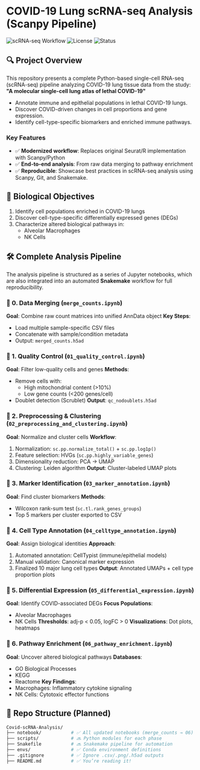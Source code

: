 # COVID-19 Lung scRNA-seq Analysis (Scanpy Pipeline)

![scRNA-seq Workflow](https://img.shields.io/badge/Analysis-scanpy-blue)
![License](https://img.shields.io/badge/License-MIT-green)
![Status](https://img.shields.io/badge/Status-Active-brightgreen)

## 🔍 Project Overview
This repository presents a complete Python-based single-cell RNA-seq (scRNA-seq) pipeline analyzing COVID-19 lung tissue data from the study:
**"A molecular single-cell lung atlas of lethal COVID-19"**

- Annotate immune and epithelial populations in lethal COVID-19 lungs.
- Discover COVID-driven changes in cell proportions and gene expression.
- Identify cell-type-specific biomarkers and enriched immune pathways.

### Key Features
- ✅ **Modernized workflow**: Replaces original Seurat/R implementation with Scanpy/Python
- ✅ **End-to-end analysis**: From raw data merging to pathway enrichment
- ✅ **Reproducible**: Showcase best practices in scRNA-seq analysis using Scanpy, Git, and Snakemake.


## 🧪 Biological Objectives
1. Identify cell populations enriched in COVID-19 lungs
2. Discover cell-type-specific differentially expressed genes (DEGs)
3. Characterize altered biological pathways in:
   - Alveolar Macrophages
   - NK Cells

## 🛠️ Complete Analysis Pipeline

The analysis pipeline is structured as a series of Jupyter notebooks, which are also integrated into an automated **Snakemake** workflow for full reproducibility.

### 📁 0. Data Merging (`merge_counts.ipynb`)
**Goal**: Combine raw count matrices into unified AnnData object
**Key Steps**:
- Load multiple sample-specific CSV files
- Concatenate with sample/condition metadata
- Output: `merged_counts.h5ad`

### 📁 1. Quality Control (`01_quality_control.ipynb`)
**Goal**: Filter low-quality cells and genes
**Methods**:
- Remove cells with:
  - High mitochondrial content (>10%)
  - Low gene counts (<200 genes/cell)
- Doublet detection (Scrublet)
**Output**: `qc_nodoublets.h5ad`

### 📁 2. Preprocessing & Clustering (`02_preprocessing_and_clustering.ipynb`)
**Goal**: Normalize and cluster cells
**Workflow**:
1. Normalization: `sc.pp.normalize_total()` + `sc.pp.log1p()`
2. Feature selection: HVGs (`sc.pp.highly_variable_genes`)
3. Dimensionality reduction: PCA → UMAP
4. Clustering: Leiden algorithm
**Output**: Cluster-labeled UMAP plots

### 📁 3. Marker Identification (`03_marker_annotation.ipynb`)
**Goal**: Find cluster biomarkers
**Methods**:
- Wilcoxon rank-sum test (`sc.tl.rank_genes_groups`)
- Top 5 markers per cluster exported to CSV

### 📁 4. Cell Type Annotation (`04_celltype_annotation.ipynb`)
**Goal**: Assign biological identities
**Approach**:
1. Automated annotation: CellTypist (immune/epithelial models)
2. Manual validation: Canonical marker expression
3. Finalized 10 major lung cell types
**Output**: Annotated UMAPs + cell type proportion plots

### 📁 5. Differential Expression (`05_differential_expression.ipynb`)
**Goal**: Identify COVID-associated DEGs
**Focus Populations**:
- Alveolar Macrophages
- NK Cells
**Thresholds**: adj-p < 0.05, logFC > 0
**Visualizations**: Dot plots, heatmaps

### 📁 6. Pathway Enrichment (`06_pathway_enrichment.ipynb`)
**Goal**: Uncover altered biological pathways
**Databases**:
- GO Biological Processes
- KEGG
- Reactome
**Key Findings**:
- Macrophages: Inflammatory cytokine signaling
- NK Cells: Cytotoxic effector functions


## 📁 Repo Structure (Planned)

```bash
Covid-scRNA-Analysis/
├── notebook/           # ✅ All updated notebooks (merge_counts → 06)
├── scripts/            # 🔜 Python modules for each phase
├── Snakefile           # 🔜 Snakemake pipeline for automation
├── envs/               # ✅ Conda environment definitions
├── .gitignore          # ✅ Ignore .csv/.png/.h5ad outputs
├── README.md           # ✅ You’re reading it!
